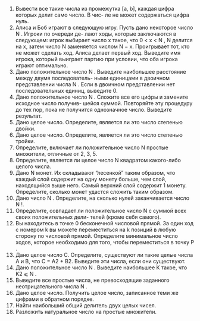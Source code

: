 1. Вывести все такие числа из промежутка [a, b], каждая цифра которых делит само число. В чис-
ле не может содержаться цифра нуль.
2. Алиса и Боб играют в следующую игру. Пусть дано некоторое число N . Игроки по очереди де-
лают ходы, которые заключаются в следующем: игрок выбирает число x такое, что 0 < x < N ,
N делится на x, затем число N заменяется числом N − x. Проигрывает тот, кто не может
сделать ход. Алиса делает первый ход. Выведите имя игрока, который выиграет партию при
условии, что оба игрока играют оптимально.
3. Дано положительное число N . Выведите наибольшее расстояние между двумя последователь-
ными единицами в двоичном представлении числа N . Если в двоичном представлении нет
последовательных единиц, выведите 0.
4. Дано положительное число N . Сложите все его цифры и замените исходное число получив-
шейся суммой. Повторяйте эту процедуру до тех пор, пока не получится однозначное число.
Выведите результат.
5. Дано целое число. Определите, является ли это число степенью двойки.
6. Дано целое число. Определите, является ли это число степенью тройки.
7. Определите, включает ли положительное число N простые множители, отличные от 2, 3, 5.
8. Определите, является ли целое число N квадратом какого-либо целого числа.
9. Дано N монет. Их складывают “лесенкой” таким образом, что каждый слой содержит на одну
монету больше, чем слой, находящийся выше него. Самый верхний слой содержит 1 монету.
Определите, сколько монет удастся сложить таким образом.
10. Дано число N . Определите, на сколько нулей заканчивается число N !.
11. Определите, совпадает ли положительное число N с суммой всех своих положительных дели-
телей (кроме себя самого).
12. Вы находитесь в точке 0 бесконечной числовой прямой. За один ход с номером k вы можете
переместиться на k позиций в любую сторону по числовой прямой. Определите минимальное
число ходов, которое необходимо для того, чтобы переместиться в точку P .
13. Дано целое число C. Определите, существуют ли такие целые числа A и B, что C = A2 + B2.
Выведите эти числа, если они существуют.
14. Дано положительное число N . Выведите наибольшее K такое, что K2 ⩽ N .
15. Выведите все простые числа, не превосходящие заданного неотрицательного числа N .
16. Дано целое число. Получить целое число, записанное теми же цифрами в обратном порядке.
17. Найти наибольший общий делитель двух целых чисел.
18. Разложить натуральное число на простые множители.
